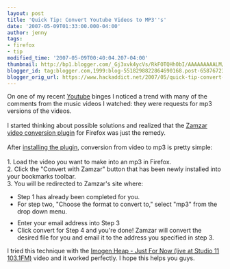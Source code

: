 ```yaml
---
layout: post
title: 'Quick Tip: Convert Youtube Videos to MP3''s'
date: '2007-05-09T01:33:00.000-04:00'
author: jenny
tags:
- firefox
- tip
modified_time: '2007-05-09T00:40:04.207-04:00'
thumbnail: http://bp1.blogger.com/_Gj3xvk4ycVs/RkFOTQHh0bI/AAAAAAAAALM/tzM-wPKUx1U/s72-c/ishot-4.jpg
blogger_id: tag:blogger.com,1999:blog-5518298822864690168.post-6587672379868319531
blogger_orig_url: https://www.hackaddict.net/2007/05/quick-tip-convert-youtube-videos-to.html
---
```


On one of my recent <a href="http://www.youtube.com/">Youtube</a> binges I noticed a trend with many of the comments from the music videos I watched: they were requests for mp3 versions of the videos.<br /><br />I started thinking about possible solutions and realized that the <a href="http://hackaddict.blogspot.com/2007/02/quick-tip-download-videos-from-any.html">Zamzar video conversion plugin</a> for Firefox was just the remedy.<br /><br />After <a href="http://www.zamzar.com/tools/">installing the plugin,</a> conversion from video to mp3 is pretty simple:<br /><br />1. Load the video you want to make into an mp3 in Firefox.<br />2. Click the "Convert with Zamzar" button that has been newly installed into your bookmarks toolbar.<br />3.  You will be redirected to Zamzar's site where:<br /><ul><li>Step 1 has already been completed for you. </li><li>For step two, "Choose the format to convert to," select "mp3" from the drop down menu.<a onblur="try {parent.deselectBloggerImageGracefully();} catch(e) {}" href="http://bp1.blogger.com/_Gj3xvk4ycVs/RkFOTQHh0bI/AAAAAAAAALM/tzM-wPKUx1U/s1600-h/ishot-4.jpg"><img style="margin: 0px auto 10px; display: block; text-align: center; cursor: pointer;" src="http://bp1.blogger.com/_Gj3xvk4ycVs/RkFOTQHh0bI/AAAAAAAAALM/tzM-wPKUx1U/s320/ishot-4.jpg" alt="" id="BLOGGER_PHOTO_ID_5062413548792172978" border="0" /></a></li><li>Enter your email address into Step 3</li><li>Click convert for Step 4 and you're done!  Zamzar will convert the desired file for you and email it to the address you specified in step 3.<br /></li></ul>I tried this technique with the <span style="font-size:100%;"><a href="http://youtube.com/watch?v=pSIbfzK2spg&amp;related=">Imogen Heap - Just For Now (live at Studio 11 103.1FM)</a> video and it worked perfectly.  I hope this helps you guys.<br /></span>